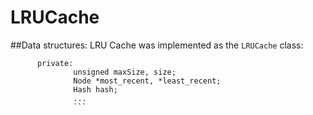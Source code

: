 # LRUCache
##Data structures:
LRU Cache was implemented as the `LRUCache` class:
  ```class LRUCache {
        private:
                unsigned maxSize, size;
                Node *most_recent, *least_recent;
                Hash hash;
                ...
                ```
